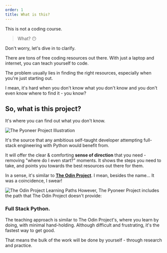 ```yaml
---
order: 1
title: What is this?
---
```


This is not a coding course.

> What? 😶

Don't worry, let's dive in to clarify.

There are tons of free coding resources out there. With just a laptop and internet, you can teach yourself to code.

The problem usually lies in finding the right resources, especially when you're just starting out.

I mean, it's hard when you don't know what you don't know and you don't even know where to find it - you know?

## So, what is this project?
It's where you can find out what you don't know.

![The Pyoneer Project Illustration](https://cdn.statically.io/gh/ThePyoneerProject/course/production/introduction/what_is_this/img/pyoneer_project_illustration.webp)

It's the source that any ambitious self-taught developer attempting full-stack engineering with Python would benefit from.

It will offer the clear & comforting **sense of direction** that you need - removing "where do I even start?" moments. It shows the steps you need to take, and points you towards the best resources out there for them.

In a sense, it's similar to [**The Odin Project**](https://www.theodinproject.com/). I mean, besides the name... It was a coincidence, I swear!


![The Odin Project Learning Paths](https://cdn.statically.io/gh/ThePyoneerProject/course/production/introduction/what_is_this/img/top_paths.webp)
However, The Pyoneer Project includes the path that The Odin Project doesn't provide:
### **Full Stack Python**.

The teaching approach is similar to The Odin Project's, where you learn by doing, with minimal hand-holding. Although difficult and frustrating, it's the fastest way to get good.

That means the bulk of the work will be done by yourself - through research and practice. 
